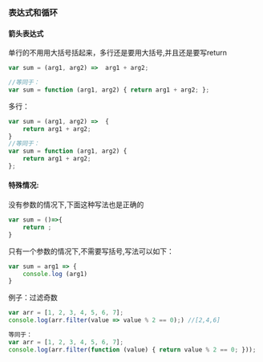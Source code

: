 ### 表达式和循环



#### 箭头表达式



单行的不用用大括号括起来，多行还是要用大括号,并且还是要写return 

```javascript
var sum = (arg1, arg2) =>  arg1 + arg2;

//等同于：
var sum = function (arg1, arg2) { return arg1 + arg2; };
```

多行：

```javascript
var sum = (arg1, arg2) =>  {
	return arg1 + arg2;
}
//等同于：
var sum = function (arg1, arg2) {
    return arg1 + arg2;
};

```

#### 特殊情况:

没有参数的情况下,下面这种写法也是正确的

```javascript
var sum = ()=>{
    return ;
}
```



只有一个参数的情况下,不需要写括号,写法可以如下：

```javascript
var sum = arg1 => {
    console.log (arg1)
}
```



例子：过滤奇数

```javascript
var arr = [1, 2, 3, 4, 5, 6, 7];
console.log(arr.filter(value => value % 2 == 0);) //[2,4,6]

等同于：
var arr = [1, 2, 3, 4, 5, 6, 7];
console.log(arr.filter(function (value) { return value % 2 == 0; }));
```

